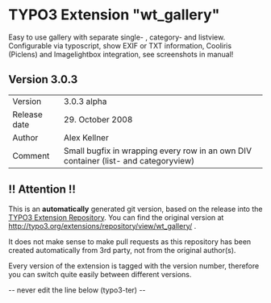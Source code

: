 # TYPO3 Extension "wt_gallery"
Easy to use gallery with separate single- , category- and listview. Configurable via typoscript, show EXIF or TXT information, Cooliris (Piclens) and Imagelightbox integration, see screenshots in manual!

## Version 3.0.3




<table>
	<tr><td>Version</td><td>3.0.3 alpha</td></tr>
	<tr><td>Release date</td><td>29. October 2008</td></tr>
	<tr><td>Author</td><td>Alex Kellner</td></tr>
	<tr><td>Comment</td><td>Small bugfix in wrapping every row in an own DIV container (list- and categoryview)</td></tr>
</table>

## !! Attention !!
This is an **automatically** generated git version, based on the release into the [TYPO3 Extension Repository](http://www.typo3.org/extensions/).
You can find the original version at http://typo3.org/extensions/repository/view/wt_gallery/ .

It does not make sense to make pull requests as this repository has been created automatically from 3rd party, not from the original author(s).

Every version of the extension is tagged with the version number, therefore you can switch quite easily between different versions.


-- never edit the line below (typo3-ter) --